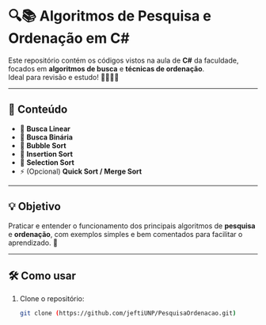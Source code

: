 # 🔍📚 Algoritmos de Pesquisa e Ordenação em C#

Este repositório contém os códigos vistos na aula de **C#** da faculdade, focados em **algoritmos de busca** e **técnicas de ordenação**.  
Ideal para revisão e estudo! 👨‍💻👩‍💻

---

## 📁 Conteúdo

- 🔎 **Busca Linear**
- 🔎 **Busca Binária**
- 🧮 **Bubble Sort**
- 🧮 **Insertion Sort**
- 🧮 **Selection Sort**
- ⚡ (Opcional) **Quick Sort / Merge Sort**

---

## 💡 Objetivo

Praticar e entender o funcionamento dos principais algoritmos de **pesquisa** e **ordenação**, com exemplos simples e bem comentados para facilitar o aprendizado. 🎯

---

## 🛠️ Como usar

1. Clone o repositório:
   ```bash
   git clone (https://github.com/jeftiUNP/PesquisaOrdenacao.git)
   ```
